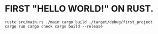 # FIRST "HELLO WORLD!" ON RUST.

`
    rustc src/main.rs
    ./main
    cargo build
    ./target/debug/first_project
    cargo run
    cargo check
    cargo build --release
`